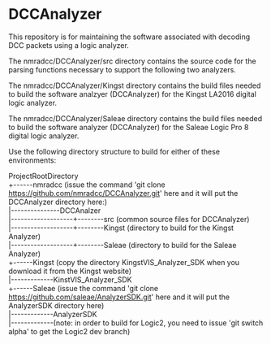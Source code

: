 # DCCAnalyzer

This repository is for maintaining the software associated with decoding DCC packets using a logic analyzer.

The nmradcc/DCCAnalyzer/src directory contains the source code for the parsing functions necessary to support the following two analyzers.

The nmradcc/DCCAnalyzer/Kingst directory contains the build files needed to build the software analzyer (DCCAnalyzer) for the Kingst LA2016 digital logic analyzer.

The nmradcc/DCCAnalyzer/Saleae directory contains the build files needed to build the software analyzer (DCCAnalyzer) for the Saleae Logic Pro 8 digital logic analyzer.

Use the following directory structure to build for either of these environments:

ProjectRootDirectory  
+------nmradcc (issue the command 'git clone https://github.com/nmradcc/DCCAnalyzer.git' here and it will put the DCCAnalyzer directory here:)  
|---------------DCCAnalzer  
|-------------------+--------src (common source files for DCCAnalyzer)  
|-------------------+--------Kingst (directory to build for the Kingst Analyzer)  
|-------------------+--------Saleae (directory to build for the Saleae Analyzer)  
+------Kingst (copy the directory KingstVIS\_Analyzer\_SDK when you download it from the Kingst website)  
|-------------KinstVIS\_Analyzer\_SDK  
+------Saleae (issue the command 'git clone https://github.com/saleae/AnalyzerSDK.git' here and it will put the AnalyzerSDK directory here)  
|-------------AnalyzerSDK  
|-------------(note: in order to build for Logic2, you need to issue 'git switch alpha' to get the Logic2 dev branch)  

